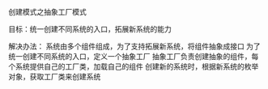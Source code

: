 创建模式之抽象工厂模式

目标：统一创建不同系统的入口，拓展新系统的能力

解决办法：
系统由多个组件组成，为了支持拓展新系统，将组件抽象成接口
为了统一创建不同系统的入口，定义一个抽象工厂
抽象工厂负责创建抽象的组件，每个系统提供自己的工厂类，加载自己的组件
创建新的系统时，根据新系统的枚举对象，获取工厂类来创建系统
